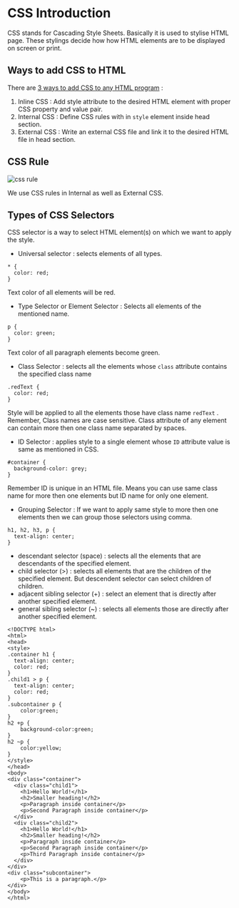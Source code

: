 # CSS Introduction
CSS stands for Cascading Style Sheets. Basically it is used to stylise HTML page. These stylings decide how how HTML elements are to be displayed on screen or print.

## Ways to add CSS to HTML
There are [3 ways to add CSS to any HTML program](https://www.w3schools.com/css/css_howto.asp) :

1. Inline CSS : Add style attribute to the desired HTML element with proper CSS property and value pair.
2. Internal CSS : Define CSS rules with in `style` element inside head section.
3. External CSS : Write an external CSS file and link it to the desired HTML file in head section.

## CSS Rule
<img src="https://raw.githubusercontent.com/subratsir/project1-with-subrat-sir/main/img/css_rule.png" alt="css rule" />

We use CSS rules in Internal as well as External CSS.

## Types of CSS Selectors
CSS selector is a way to select HTML element(s) on which we want to apply the style. 

- Universal selector : selects elements of all types.

```
* {
  color: red;
}
```
Text color of all elements will be red.

- Type Selector or Element Selector : Selects all elements of the mentioned name.

```
p {
  color: green;
}
```
Text color of all paragraph elements become green.

- Class Selector : selects all the elements whose `class` attribute contains the specified class name

```
.redText {
  color: red;
}
```
Style will be applied to all the elements those have class name `redText` . Remember, Class names are case sensitive. Class attribute of any element can contain more then one class name separated by spaces.

- ID Selector : applies style to a single element whose `ID` attribute value is same as mentioned in CSS.
```
#container {
  background-color: grey;
}
```
Remember ID is unique in an HTML file. Means you can use same class name for more then one elements but ID name for only one element.

- Grouping Selector : If we want to apply same style to more then one elements then we can group those selectors using comma.

```
h1, h2, h3, p {
  text-align: center;
}
```
- descendant selector (space) : selects all the elements that are descendants of the specified element.
- child selector (>) : selects all elements that are the children of the specified element. But descendent selector can select children of children.
- adjacent sibling selector (+) : select an element that is directly after another specified element.
- general sibling selector (~) : selects all elements those are directly after another specified element.

```
<!DOCTYPE html>
<html>
<head>
<style>
.container h1 {
  text-align: center;
  color: red;
}
.child1 > p {
  text-align: center;
  color: red;
}
.subcontainer p {
	color:green;
}
h2 +p {
	background-color:green;
}
h2 ~p {
	color:yellow;
}
</style>
</head>
<body>
<div class="container">
  <div class="child1">
    <h1>Hello World!</h1>
    <h2>Smaller heading!</h2>
    <p>Paragraph inside container</p>
    <p>Second Paragraph inside container</p>    
  </div>
  <div class="child2">
    <h1>Hello World!</h1>
    <h2>Smaller heading!</h2>
    <p>Paragraph inside container</p>
    <p>Second Paragraph inside container</p>    
    <p>Third Paragraph inside container</p>
  </div>
</div>
<div class="subcontainer">
	<p>This is a paragraph.</p>
</div>
</body>
</html>
```

